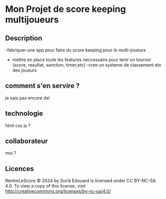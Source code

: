 # Mon Projet de score keeping multijoueurs

## Description

-fabriquer une app pour faire du score keeping pour le multi-joueurs 
- mettre en place toute les features neccessaire pour tenir un tournoi (score, resultat, sanction, timer,etc)
-cree un systeme de classement elo des joueurs
 
 ## comment s'en servire ? 
 je sais pas encore dsl

 ## technologie 
 html css js ?

 ## collaborateur 
 moi ?

 ## Licences 
RentreLeScore © 2024 by Suriâ Edouard is licensed under CC BY-NC-SA 4.0. To view a copy of this license, visit http://creativecommons.org/licenses/by-nc-sa/4.0/